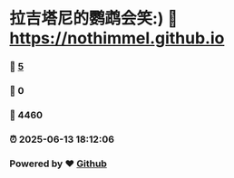 # 拉吉塔尼的鹦鹉会笑:) :link: https://nothimmel.github.io 
### :page_facing_up: [5](https://nothimmel.github.io/tag.html) 
### :speech_balloon: 0 
### :hibiscus: 4460 
### :alarm_clock: 2025-06-13 18:12:06 
### Powered by :heart: [Github](https://github.com/NotHimmel/NotHimmel.github.io)
